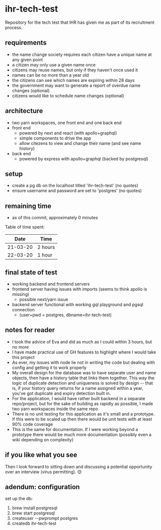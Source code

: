 # ihr-tech-test
Repository for the tech test that IHR has given me as part of its recruitment process.

## requirements
- the name change society requires each citizen have a unique name at any given point
- a citizen may only use a given name once
- citizens may reuse names, but only if they haven't once used it
- names can be no more than a year old
- the citizens can see which names are expiring within 28 days
- the government may want to generate a report of overdue name changes (optional)
- citizens would like to schedule name changes (optional)

## architecture
- two yarn workspaces, one front end and one back end
- front end
    - powered by next and react (with apollo+graphql)
    - simple components to drive the app
    - allow citezens to view and change their name (and see name history)
- back end
    - powered by express with apollo+graphql (backed by postgresql)

## setup
- create a pg db on the localhost titled 'ihr-tech-test' (no quotes)
- ensure username and password are set to 'postgres' (no quotes)

## remaining time
- as of this commit, approximately 0 minutes

Table of time spent:

|  Date  |  Time  |
|--------|--------|
|21-03-20|2 hours |
|22-03-20|1 hour  |

## final state of test
- working backend and frontend servers
- frontend server having issues with imports (seems to think apollo is missing)
    - possible next/yarn issue
- backend server functional with working gql playground and pgsql connection
    - (user+pwd = postgres, dbname=ihr-tech-test)

## notes for reader
- I took the advice of Eva and did as much as I could within 3 hours, but no more
- I have made practical use of GH features to highlight where I would take this project
- As ever, my issues with node lie not in writing the code but dealing with config and getting it to work properly
- My overall design for the database was to have separate user and name objects, then have a history table that links them together. This way the logic of duplicate detection and uniqueness is solved by design -- that is, if your history query returns for a name assigned within a year, you've got duplicate and expiry detection built in.
- For the application, I would have rather built backend in a separate repo/project, but for the sake of building as rapidly as possible, I made two yarn workspaces inside the same repo
- There is no unit testing for this application as it's small and a prototype. If this were to be scaled up then there would be unit tests with at least 90% code coverage
- This is the same for documentation. If I were working beyond a prototype there would be much more documentation (possibly even a wiki depending on complexity)

## if you like what you see
Then I look forward to sitting down and discussing a potential opportunity over an interview (virus permitting). 😊

## adendum: configuration
set up the db:
1. brew install postgresql
2. brew start postgresql
2. createuser --pwprompt postgres
3. createdb ihr-tech-test
